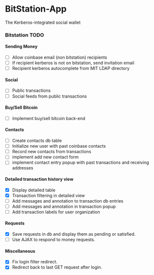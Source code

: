 BitStation-App
==============

The Kerberos-integrated social wallet

### Bitstation TODO

#### Sending Money
- [ ] Allow coinbase email (non bitstation) recipients
- [ ] If recipient kerberos is not on bitstation, send invitation email
- [ ] Recipient kerberos autocomplete from MIT LDAP directory

#### Social
- [ ] Public transactions
- [ ] Social feeds from public transactions

#### Buy/Sell Bitcoin
- [ ] Implement buy/sell bitcoin back-end

#### Contacts
- [ ] Create contacts db table
- [ ] Initialize new user with past coinbase contacts
- [ ] Record new contacts from transactions
- [ ] implement add new contact form
- [ ] implement contact entry popup with past transactions and receiving addresses

#### Detailed transaction history view
- [x] Display detailed table
- [x] Transaction filtering in detailed view
- [ ] Add messages and annotation to transaction db entries
- [ ] Add messages and annotation in transaction popup
- [ ] Add transaction labels for user organization

#### Requests
- [x] Save requests in db and display them as pending or satisfied.
- [ ] Use AJAX to respond to money requests.

#### Miscellaneous
- [x] Fix login filter redirect.
- [x] Redirect back to last GET request after login.

